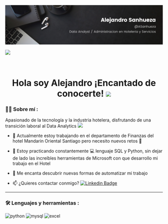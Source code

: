 <div id="header" align="center">
  <img decoding="async" src="https://github.com/SanhuezaA/SanhuezaA/blob/main/Black%20Minimal%20Motivation%20Quote%20LinkedIn%20Banner.png" width="800"/>
</div>

[![](https://img.shields.io/badge/LinkedIn-0077B5?style=for-the-badge&logo=linkedin&logoColor=white)](https://www.linkedin.com/in/alejandro-sanhueza-sazo-077987337)

<div id="badges" align="center">
<img decoding="async" src="https://visitor-badge-reloaded.herokuapp.com/badge?page_id=noelianav91.noelianav91&color=00cf00" alt=""/>
  
<h1>
  Hola soy Alejandro ¡Encantado de conocerte!
  <img decoding="async" src="https://media.giphy.com/media/hvRJCLFzcasrR4ia7z/giphy.gif" width="30px"/>
</h1>

 <div id="header" align="left">

### :man_technologist: Sobre mí :
Apasionado de la tecnología y la industria hotelera, disfrutando de una transición laboral al Data Analytics <img decoding="async" src="https://media.giphy.com/media/WUlplcMpOCEmTGBtBW/giphy.gif" width="30">

* :hotel: Actualmente estoy trabajando en el departamento de Finanzas del hotel Mandarin Oriental Santiago pero necesito nuevos retos :muscle:

* :seedling: Estoy practicando constantemente :computer: lenguaje SQL y Python, sin dejar de lado las increíbles herramientas de Microsoft con que desarrollo mi trabajo en el Hotel

* :heartbeat: Me encanta descubrir nuevas formas de automatizar mi trabajo

* :mailbox: ¿Quieres contactar conmigo? [![Linkedin Badge](https://img.shields.io/badge/-Alejandro-blue?style=flat&logo=Linkedin&logoColor=white)](https://www.linkedin.com/in/alejandro-sanhueza-sazo-077987337)
---

### :hammer_and_wrench: Lenguajes y herramientas :
<div id="header" align="left">
    <img decoding="async" src="https://img.shields.io/badge/Python-3776AB?style=for-the-badge&logo=python&logoColor=white" alt="python"/>
  </a>
    <img decoding="async" src="https://img.shields.io/badge/MySQL-6DB33F?style=for-the-badge&logo=mysql&logoColor=white" alt="mysql"/>
  </a>
 <img decoding="async" src="https://img.shields.io/badge/Microsoft_Excel-217346?style=for-the-badge&logo=microsoft-excel&logoColor=white" alt="excel"/>
  </a>

</div>
